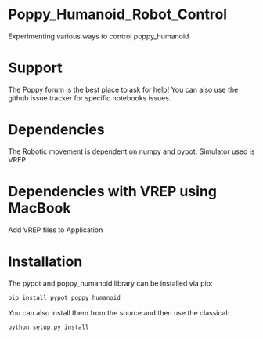 # Poppy_Humanoid_Robot_Control
Experimenting various ways to control poppy_humanoid

# Support
The Poppy forum is the best place to ask for help! You can also use the github issue tracker for specific notebooks issues.

# Dependencies
The Robotic movement is dependent on numpy and pypot. Simulator used is VREP

# Dependencies with VREP using MacBook

Add VREP files to Application

# Installation
The pypot and poppy_humanoid library can be installed via pip:
```bash
pip install pypot poppy_humanoid
```

You can also install them from the source and then use the classical:
```bash
python setup.py install
```

